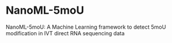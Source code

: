 # NanoML-5moU
NanoML-5moU: A Machine Learning framework to detect 5moU modification in IVT direct RNA sequencing data
